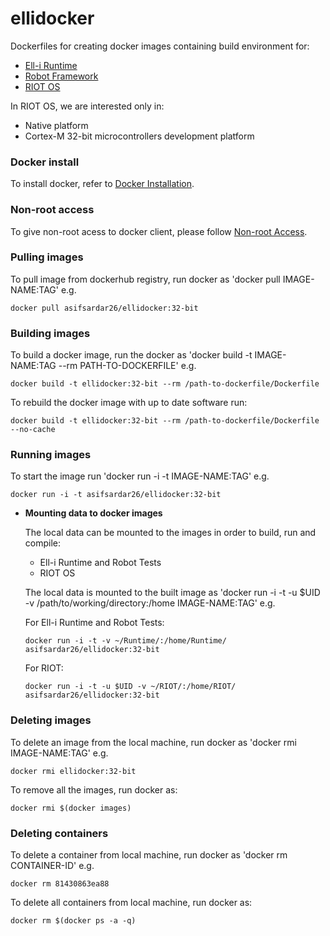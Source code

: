# ellidocker

Dockerfiles for creating docker images containing build environment for:

- [Ell-i Runtime][3]
- [Robot Framework][5]
- [RIOT OS][4]

In RIOT OS, we are interested only in:

- Native platform
- Cortex-M 32-bit microcontrollers development platform

### Docker install

To install docker, refer to [Docker Installation][1].

### Non-root access

To give non-root acess to docker client, please follow [Non-root Access][2].

### Pulling images

To pull image from dockerhub registry, run docker as 'docker pull IMAGE-NAME:TAG' e.g.

```
docker pull asifsardar26/ellidocker:32-bit
```

### Building images

To build a docker image, run the docker as 'docker build -t IMAGE-NAME:TAG --rm PATH-TO-DOCKERFILE' e.g.

```
docker build -t ellidocker:32-bit --rm /path-to-dockerfile/Dockerfile
```

To rebuild the docker image with up to date software run:

```
docker build -t ellidocker:32-bit --rm /path-to-dockerfile/Dockerfile --no-cache
```

### Running images

To start the image run 'docker run -i -t IMAGE-NAME:TAG' e.g.

```
docker run -i -t asifsardar26/ellidocker:32-bit
```

- **Mounting data to docker images**

    The local data can be mounted to the images in order to build, run and compile:

    - Ell-i Runtime and Robot Tests
    - RIOT OS

    The local data is mounted to the built image as 'docker run -i -t -u $UID -v /path/to/working/directory:/home      IMAGE-NAME:TAG' e.g.

    For Ell-i Runtime and Robot Tests:

    ```
    docker run -i -t -v ~/Runtime/:/home/Runtime/ asifsardar26/ellidocker:32-bit
    ```

    For RIOT:

    ```
    docker run -i -t -u $UID -v ~/RIOT/:/home/RIOT/ asifsardar26/ellidocker:32-bit
    ```

### Deleting images

To delete an image from the local machine, run docker as 'docker rmi IMAGE-NAME:TAG' e.g.

```
docker rmi ellidocker:32-bit
```
To remove all the images, run docker as:

```
docker rmi $(docker images)
```

### Deleting containers

To delete a container from local machine, run docker as 'docker rm CONTAINER-ID' e.g.

```
docker rm 81430863ea88
```

To delete all containers from local machine, run docker as:

```
docker rm $(docker ps -a -q)
```



[1]: https://docs.docker.com/installation/ubuntulinux/
[2]: https://docs.docker.com/installation/ubuntulinux/#giving-non-root-access
[3]: https://github.com/Ell-i/Runtime.git
[4]: https://github.com/RIOT-OS/RIOT.git
[5]: http://robotframework.org/
